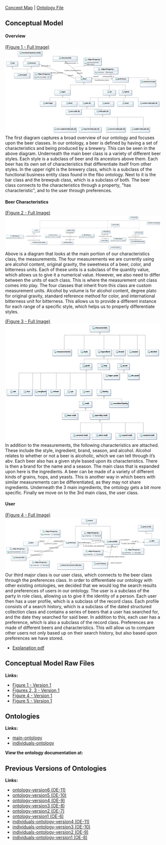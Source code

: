 [Concept Map](#conceptual-model) | [Ontology File](#ontologies)

## Conceptual Model

#### Overview
[(Figure 1 - Full Image)](images/OverviewDiagram.jpg)
![Concept Map Model](images/OverviewDiagram.jpg)
The first diagram captures a broad overview of our ontology and focuses upon the beer classes. In our ontology, a beer is defined by having a set of characteristics and being produced by a brewery. This can be seen in the above diagram. Underneath the main beer class is a variety of different beer styles. Each style is a subclass of beer and its ancestors above them. Each beer has its own set of characteristics that differentiate itself from other styles. In the upper right is the brewery class, which is a subclass of the functional business entity class found in the fibo ontology. Next to it is the bar class and the brewpub class, which is a subclass of both. The beer class connects to the characteristics through a property, "has characteristic", and to the user through preferences. 


#### Beer Characteristics
[(Figure 2 - Full Image)](images/Characteristic-Class-Diagram.jpg)
![Qualitative Characteristic Model Diagram](images/Characteristic-Class-Diagram.jpg)
Above is a diagram that looks at the main portion of our characteristics class, the measurements. The four measurements we are currently using are alcohol content, original gravity, the sweetness of a beer, color, and bitterness units. Each of these units is a subclass of the quantity value, which allows us to give it a numerical value. However, we also need to differ between the units of each class. This is where the measurement unit class comes into play. The four classes that inherit from this class are custom measurement units. Alcohol by volume is for alcohol content, degree plato for original gravity, standard reference method for color, and international bitterness unit for bitterness. This allows us to provide a different instance for each range of a specific style, which helps us to properly differentiate styles.


[(Figure 3 - Full Image)](images/Characteristic-one.jpg)
![Ingredient Characteristic Model Diagram](images/Characteristic-one.jpg)
In addition to the measurements, the following characteristics are attached. These include the style, ingredient, brand, season, and alcohol. Alcohol relates to whether or not a beer is alcoholic, which we can tell through it’s abv. Each beer also has a given style based upon its characteristics. There is then a brand for the name and a season. The main class that is expanded upon here is the ingredients. A beer can be made of a variety of different kinds of grains, hops, and yeasts. This is another way in which beers with similar measurements can be differentiated, as they may not share ingredients. Underneath the 3 main ingredients, the ontology gets a bit more specific. Finally we move on to the 3rd main class, the user class.

#### User
[(Figure 4 - Full Image)](images/UserDiagram.jpg)
![User Model Diagram](images/UserDiagram.jpg)
Our third major class is our user class, which connects to the beer class through the preferences class. In order to differentiate our ontology with other existing ontologies, we decided that we would log the search results and preferences of users in our ontology. The user is a subclass of the party in role class, allowing us to give it the identity of a person. Each user then has a user profile, which is a subclass of the record class. Each profile consists of a search history, which is a subclass of the dated structured collection class and contains a series of beers that a user has searched for, and the date they searched for said beer. In addition to this, each user has a preference, which is also a subclass of the record class. Preferences are made of different beers and characteristics. This will allow us to compare other users not only based up on their search history, but also based upon preferences we have stored.

- [Explanation pdf](files/OE_12_Conceptual_Models.pdf)
## Conceptual Model Raw Files

**Links:**
- [Figure 1 - Version 1](files/overview.uml)
- [Figures 2, 3 - Version 1](files/characteristic.uml)
- [Figure 4 - Version 1](files/updated.uml)
- [Figure 5 - Version 1](files/property_overview.uml)

## Ontologies

**Links:**
- [main-ontology](https://raw.githubusercontent.com/tetherless-world/ontology-engineering/beer-advisor/oe2020/beer-advisor/beer-advisor.rdf)
- [individuals-ontology](https://raw.githubusercontent.com/tetherless-world/ontology-engineering/beer-advisor/oe2020/beer-advisor/beer-advisor-individuals.rdf)

**View the ontology documentation at:**


## Previous Versions of Ontologies
**Links:**

- [ontology-version6 (OE-11)](https://raw.githubusercontent.com/tetherless-world/ontology-engineering/beer-advisor/oe2020/beer-advisor/archived/OE-11-beer-advisor.rdf)
- [ontology-version5 (OE-10)](https://raw.githubusercontent.com/tetherless-world/ontology-engineering/beer-advisor/oe2020/beer-advisor/archived/OE-10-beer-advisor.rdf)
- [ontology-version4 (OE-9)](https://raw.githubusercontent.com/tetherless-world/ontology-engineering/beer-advisor/oe2020/beer-advisor/archived/OE-9-beer-advisor.rdf)
- [ontology-version3 (OE-8)](https://raw.githubusercontent.com/tetherless-world/ontology-engineering/beer-advisor/oe2020/beer-advisor/archived/OE_8_beer-advisor.rdf)
- [ontology-version2 (OE-7)](https://raw.githubusercontent.com/tetherless-world/ontology-engineering/beer-advisor/oe2020/beer-advisor/archived/OE_7_beer-advisor.rdf)
- [ontology-version1 (OE-6)](https://raw.githubusercontent.com/tetherless-world/ontology-engineering/beer-advisor/oe2020/beer-advisor/archived/OE-6-beer-advisor.rdf)
- [individuals-ontology-version4 (OE-11)](https://raw.githubusercontent.com/tetherless-world/ontology-engineering/beer-advisor/oe2020/beer-advisor/archived/OE-11-beer-advisor-individuals.rdf)
- [individuals-ontology-version3 (OE-10)](https://raw.githubusercontent.com/tetherless-world/ontology-engineering/beer-advisor/oe2020/beer-advisor/archived/OE-10-beer-advisor-individuals.rdf)
- [individuals-ontology-version2 (OE-9)](https://raw.githubusercontent.com/tetherless-world/ontology-engineering/beer-advisor/oe2020/beer-advisor/archived/OE-9-beer-advisor-individuals.rdf)
- [individuals-ontology-version1 (OE-8)](https://raw.githubusercontent.com/tetherless-world/ontology-engineering/beer-advisor/oe2020/beer-advisor/archived/OE_8_beer-advisor-individuals.rdf)